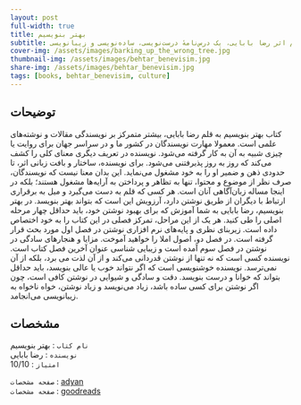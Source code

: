 ```yaml
---
layout: post
full-width: true
title: بهتر بنویسیم
subtitle: بهتر بنویسیم اثر رضا بابایی، یک درس‌نامهٔ درست‌نویسی، ساده‌نویسی و زیبانویسی
cover-img: /assets/images/barking_up_the_wrong_tree.jpg
thumbnail-img: /assets/images/behtar_benevisim.jpg
share-img: /assets/images/behtar_benevisim.jpg
tags: [books, behtar_benevisim, culture]
---
```


## توضیحات
کتاب بهتر بنویسیم به قلم رضا بابایی، بیشتر متمرکز بر نویسندگی مقالات و نوشته‌های علمی است. معمولا مهارت نویسندگان در کشور ما و در سراسر جهان برای روایت یا چیزی شبیه به آن به کار گرفته می‌شود. نویسنده در تعریف دیگری معنای کلی را کشف می‌کند که روز به روز پذیرفتنی می‌شود. برای نویسنده، ساختار و بافت زبانی اثر، تا حدودی ذهن و ضمیر او را به خود مشغول می‌نماید. این بدان معنا نیست که نویسندگان، صرف نظر از موضوع و محتوا، تنها به تظاهر و پرداختن به آرایه‌‌ها مشغول هستند؛ بلکه در اینجا مساله زبان‌آگاهی آنان است.
هر کسی که قلم به دست می‌گیرد و میل به برقراری ارتباط با دیگران از طریق نوشتن دارد، آرزویش این است که بتواند بهتر بنویسد. در بهتر بنویسیم، رضا بابایی به شما آموزش که برای بهبود نوشتن خود، باید حداقل چهار مرحله اصلی را طی کنید. هر یک از این مراحل، تمرکز فصلی در این کتاب را به خود اختصاص داده است. زیربنای نظری و پایه‌های نرم افزاری نوشتن در فصل اول مورد بحث قرار گرفته است. در فصل دو، اصول املا را خواهید آموخت. مزایا و هنجارهای سادگی در نوشتن در فصل سوم آمده است و زیبایی شناسی عنوان آخرین فصل کتاب است.
نویسنده کسی است که نه تنها از نوشتن قدردانی می‌کند و از آن لذت می برد، بلکه از آن نمی‌ترسد. نویسنده خوشنویسی است که اگر نتواند خوب یا عالی بنویسد، باید حداقل بتواند که خوانا و درست بنویسد. دقت و سادگی و شیوایی در نوشتن کافی است، چون اگر نوشتن برای کسی ساده باشد، زیاد می‌نویسد و زیاد نوشتن، خواه ناخواه به زیبانویسی می‌انجامد.  

## مشخصات

`نام کتاب` : بهتر بنویسیم  
`نویسنده` : رضا بابایی  
`امتیاز` : 10/10  

`صفحه مشخصات` : [adyan](https://www.adyanpub.com/%D8%A8%D9%87%D8%AA%D8%B1-%D8%A8%D9%86%D9%88%DB%8C%D8%B3%DB%8C%D9%85/)  
`صفحه مشخصات` : [goodreads](https://www.goodreads.com/book/show/25698036)  